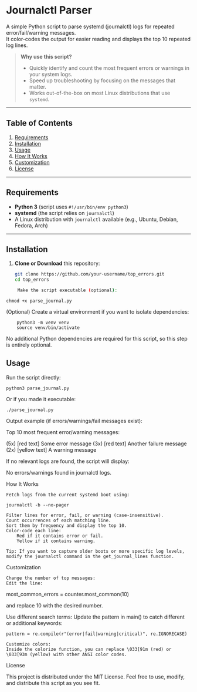 # Journalctl Parser

A simple Python script to parse systemd (journalctl) logs for repeated error/fail/warning messages.  
It color-codes the output for easier reading and displays the top 10 repeated log lines.

> **Why use this script?**  
> - Quickly identify and count the most frequent errors or warnings in your system logs.  
> - Speed up troubleshooting by focusing on the messages that matter.  
> - Works out-of-the-box on most Linux distributions that use `systemd`.

---

## Table of Contents
1. [Requirements](#requirements)
2. [Installation](#installation)
3. [Usage](#usage)
4. [How It Works](#how-it-works)
5. [Customization](#customization)
6. [License](#license)

---

## Requirements

- **Python 3** (script uses `#!/usr/bin/env python3`)
- **systemd** (the script relies on `journalctl`)
- A Linux distribution with `journalctl` available (e.g., Ubuntu, Debian, Fedora, Arch)

---

## Installation

1. **Clone or Download** this repository:

   ```bash
   git clone https://github.com/your-username/top_errors.git
   cd top_errors

    Make the script executable (optional):

```
chmod +x parse_journal.py
```

(Optional) Create a virtual environment if you want to isolate dependencies:
```
    python3 -m venv venv
    source venv/bin/activate
```

No additional Python dependencies are required for this script, so this step is entirely optional.

## Usage

Run the script directly:
```
python3 parse_journal.py
```
Or if you made it executable:
```
./parse_journal.py
```
Output example (if errors/warnings/fail messages exist):

Top 10 most frequent error/warning messages:

(5x) [red text] Some error message
(3x) [red text] Another failure message
(2x) [yellow text] A warning message

If no relevant logs are found, the script will display:

No errors/warnings found in journalctl logs.

How It Works

    Fetch logs from the current systemd boot using:

    journalctl -b --no-pager

    Filter lines for error, fail, or warning (case-insensitive).
    Count occurrences of each matching line.
    Sort them by frequency and display the top 10.
    Color-code each line:
        Red if it contains error or fail.
        Yellow if it contains warning.

    Tip: If you want to capture older boots or more specific log levels, modify the journalctl command in the get_journal_lines function.

Customization

    Change the number of top messages:
    Edit the line:

most_common_errors = counter.most_common(10)

and replace 10 with the desired number.

Use different search terms:
Update the pattern in main() to catch different or additional keywords:

    pattern = re.compile(r"(error|fail|warning|critical)", re.IGNORECASE)

    Customize colors:
    Inside the colorize function, you can replace \033[91m (red) or \033[93m (yellow) with other ANSI color codes.

License

This project is distributed under the MIT License.
Feel free to use, modify, and distribute this script as you see fit.
